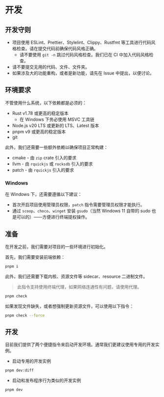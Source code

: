 # 开发

## 开发守则

- 项目使用 ESLint、Prettier、Stylelint、Clippy、Rustfmt 等工具进行代码风格检查。请在提交代码前确保代码风格正确。
  - 请不要使用 `git -n` 跳过代码风格检查。我们已在 CI 中加入代码风格检查。
- 请不要提交无用的代码、文件、文件夹。
- 如果涉及大的功能重构，或者是新功能，请先在 Issue 中提出，以便讨论。

## 环境要求

不管使用什么系统，以下依赖都是必须的：

- Rust v1.78 或更高的稳定版本
  - 在 Windows 下务必使用 MSVC 工具链
- Node.js v20 LTS 或更新的 LTS、Latest 版本
- pnpm v9 或更高的稳定版本
- git

此外，我们还需要一些额外依赖以确保项目正常构建：

- cmake - 由 `zip` crate 引入的要求
- llvm - 由 `rquickjs` 或 `rocksdb` 引入的要求
- patch - 由 `rquickjs` 引入的要求

### Windows

在 Windows 下，还需要遵循以下建议：

- 首次开启项目使用管理员权限，`patch` 指令需要管理员权限才能执行。
- 通过 `scoop`、`choco`、`winget` 安装 `gsudo`（当然 Windows 11 自带的 sudo 也是可以的）——方便进行终端提权操作。

## 准备

在开发之前，我们需要对项目的一些环境进行初始化。

首先，我们需要安装前端依赖：

```bash
pnpm i
```

此外，我们还需要下载内核、资源文件等 sidecar、resource 二进制文件。

> 此指令支持使用终端代理，如果网络连通性有问题，请使用代理。

```bash
pnpm check
```

如果发现文件缺失，或者想强制更新资源文件，可以使用以下指令：

```bash
pnpm check --force
```

## 开发

目前我们提供了两个便捷指令来启动开发环境。通常我们更建议使用专用的开发实例。

- 启动专用的开发实例

```bash
pnpm dev:diff
```

- 启动和发布程序行为类似的开发实例

```bash
pnpm dev
```
